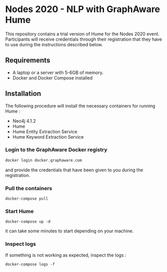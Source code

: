 # Nodes 2020 - NLP with GraphAware Hume

This repository contains a trial version of Hume for the Nodes 2020 event. Participants will receive credentials through their registration that they have to use
during the instructions described below.

## Requirements

- A laptop or a server with 5-6GB of memory.
- Docker and Docker Compose installed

## Installation

The following procedure will install the necessary containers for running Hume : 

- Neo4j 4.1.2
- Hume
- Hume Entity Extraction Service
- Hume Keyword Extraction Service

### Login to the GraphAware Docker registry

```bash
docker login docker.graphaware.com
```

and provide the credentials that have been given to you during the registration.

### Pull the containers

```
docker-compose pull
```

### Start Hume

```
docker-compose up -d
```

it can take some minutes to start depending on your machine.

### Inspect logs

If something is not working as expected, inspect the logs : 

```
docker-compose logs -f
```